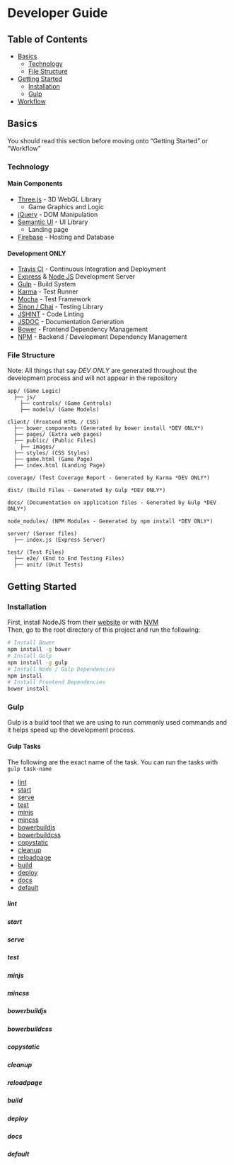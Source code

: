 # Developer Guide

## Table of Contents
- [Basics](#basics)  
  - [Technology](#technology)  
  - [File Structure](#file-structure)  
- [Getting Started](#getting-started)  
  - [Installation](#installation)  
  - [Gulp](#gulp)  
- [Workflow](#workflow)  

## Basics

You should read this section before moving onto “Getting Started” or “Workflow”  

### Technology  

#### Main Components
- [Three.js](http://threejs.org/) - 3D WebGL Library  
  - Game Graphics and Logic
- [jQuery](http://jquery.com/) - DOM Manipulation
- [Semantic UI](http://semantic-ui.com/) - UI Library  
  - Landing page
- [Firebase](https://www.firebase.com/) - Hosting and Database

#### Development ONLY
- [Travis CI](https://travis-ci.org/) - Continuous Integration and Deployment
- [Express](http://expressjs.com/) & [Node JS](http://nodejs.org/) Development Server
- [Gulp](http://gulpjs.com/) - Build System
- [Karma](http://karma-runner.github.io/) - Test Runner
- [Mocha](http://mochajs.org/) - Test Framework
- [Sinon / Chai](https://github.com/domenic/sinon-chai) - Testing Library
- [JSHINT](http://www.jshint.com/) - Code Linting
- [JSDOC](http://usejsdoc.org/) - Documentation Generation
- [Bower](http://bower.io/) - Frontend Dependency Management
- [NPM](https://www.npmjs.org/) - Backend / Development Dependency Management

### File Structure

Note: All things that say *DEV ONLY* are generated throughout the development process
and will not appear in the repository  

```
app/ (Game Logic)
  ├── js/
    ├── controls/ (Game Controls)
    ├── models/ (Game Models)

client/ (Frontend HTML / CSS)
  ├── bower_components (Generated by bower install *DEV ONLY*)
  ├── pages/ (Extra web pages)
  ├── public/ (Public Files)
    ├── images/
  ├── styles/ (CSS Styles)
  ├── game.html (Game Page)
  ├── index.html (Landing Page)

coverage/ (Test Coverage Report - Generated by Karma *DEV ONLY*)

dist/ (Build Files - Generated by Gulp *DEV ONLY*)

docs/ (Documentation on application files - Generated by Gulp *DEV ONLY*)

node_modules/ (NPM Modules - Generated by npm install *DEV ONLY*)

server/ (Server files)
  ├── index.js (Express Server)

test/ (Test Files)
  ├── e2e/ (End to End Testing Files)
  ├── unit/ (Unit Tests)
```

## Getting Started

### Installation
First, install NodeJS from their [website](https://nodejs.org/) or with [NVM](https://github.com/creationix/nvm)  
Then, go to the root directory of this project and run the following:
```sh
# Install Bower
npm install -g bower
# Install Gulp
npm install -g gulp
# Install Node / Gulp Dependencies
npm install
# Install Frontend Dependencies
bower install
```

### Gulp
Gulp is a build tool that we are using to run commonly used commands and it helps speed up the development process.

#### Gulp Tasks
The following are the exact name of the task. You can run the tasks with ```gulp task-name```  
  - [lint](#lint)
  - [start](#start)
  - [serve](#serve)
  - [test](#test)
  - [minjs](#minjs)
  - [mincss](#mincss)
  - [bowerbuildjs](#bowerbuildjs)
  - [bowerbuildcss](#bowerbuildcss)
  - [copystatic](#copystatic)
  - [cleanup](#cleanup)
  - [reloadpage](#reloadpage)
  - [build](#build)
  - [deploy](#deploy)
  - [docs](#docs)
  - [default](#default)

  ##### lint

  ##### start

  ##### serve

##### test

##### minjs

##### mincss

##### bowerbuildjs

##### bowerbuildcss

##### copystatic

##### cleanup

##### reloadpage

##### build

##### deploy

##### docs

##### default
